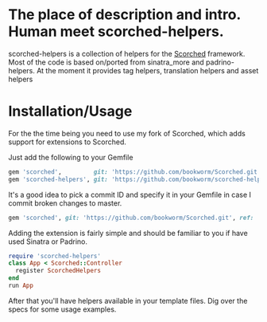 # The place of description and intro. Human meet scorched-helpers. 

scorched-helpers is a collection of helpers for the [Scorched](https://github.com/Wardrop/Scorched) framework. 
Most of the code is based on/ported from sinatra_more and padrino-helpers. At the moment it provides tag helpers, translation helpers and asset helpers

# Installation/Usage

For the the time being you need to use my fork of Scorched, which adds support for extensions to Scorched.

Just add the following to your Gemfile

```ruby
gem 'scorched',         git: 'https://github.com/bookworm/Scorched.git'
gem 'scorched-helpers', git: 'https://github.com/bookworm/scorched-helpers.git'
```

It's a good idea to pick a commit ID and specify it in your Gemfile in case I commit broken changes to master.

```ruby
gem 'scorched', git: 'https://github.com/bookworm/Scorched.git', ref: '7e4faf7aea36151c9414480d929104fa0525d325'
```

Adding the extension is fairly simple and should be familiar to you if have used Sinatra or Padrino.

```ruby
require 'scorched-helpers'
class App < Scorched::Controller
  register ScorchedHelpers
end
run App
```

After that you'll have helpers available in your template files. Dig over the specs for some usage examples.
